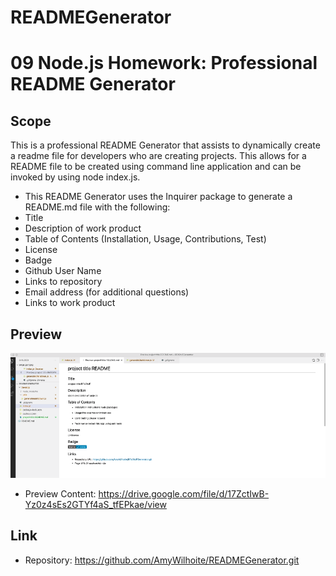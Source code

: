 # READMEGenerator
# 09 Node.js Homework: Professional README Generator

## Scope
This is a professional README Generator that assists to dynamically create a readme file for developers who are creating projects.
This allows for a README file to be created using command line application and can be invoked by using node index.js.

* This README Generator uses the Inquirer package to generate a README.md file with the following:
* Title
* Description of work product
* Table of Contents (Installation, Usage, Contributions, Test)
* License
* Badge
* Github User Name
* Links to repository
* Email address (for additional questions)
* Links to work product


## Preview
![App preview](./Develop/assets/mockup-readme.png)
* Preview Content: https://drive.google.com/file/d/17ZctIwB-Yz0z4sEs2GTYf4aS_tfEPkae/view

## Link
* Repository: https://github.com/AmyWilhoite/READMEGenerator.git



